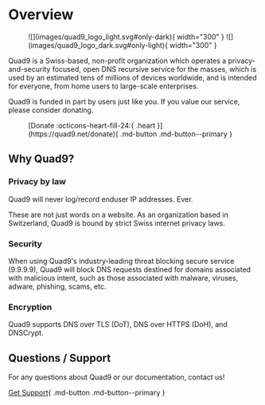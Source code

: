 # Overview

<figure markdown>
  ![](images/quad9_logo_light.svg#only-dark){ width="300" }
  ![](images/quad9_logo_dark.svg#only-light){ width="300" }
</figure>
Quad9 is a Swiss-based, non-profit organization which operates a privacy-and-security focused, open DNS recursive service for the masses, which is used by an estimated tens of millions of devices worldwide, and is intended for everyone, from home users to large-scale enterprises.

Quad9 is funded in part by users just like you. If you value our service, please consider donating.
<figure markdown>
  [Donate :octicons-heart-fill-24:{ .heart }](https://quad9.net/donate){ .md-button .md-button--primary }
</figure>

## Why Quad9?

### Privacy by law

Quad9 will never log/record enduser IP addresses. Ever.

These are not just words on a website. As an organization based in Switzerland, Quad9 is bound by strict Swiss internet privacy laws.

### Security

When using Quad9's industry-leading threat blocking secure service (9.9.9.9), Quad9 will block DNS requests destined for domains associated with malicious intent, such as those associated with malware, viruses, adware, phishing, scams, etc.

### Encryption

Quad9 supports DNS over TLS (DoT), DNS over HTTPS (DoH), and DNSCrypt.

## Questions / Support

For any questions about Quad9 or our documentation, contact us!

[Get Support](https://quad9.net/support/contact){ .md-button .md-button--primary }
